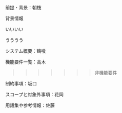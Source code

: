 前提・背景：朝枝

背景情報

いいいい

うううう

システム概要：鶴喰

機能要件一覧：高木
>>>>>>> 非機能要件
>>>>>>>
>>>>>>
>>>>>
>>>>
>>>
>>

制約事項：坂口

スコープと対象外事項：花岡

用語集や参考情報：佐藤
